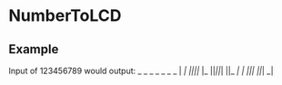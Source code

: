 NumberToLCD
===========

Example
-------

Input of 123456789 would output:
      _  _     _  _  _  _  _
    | _| _||_||_ |_   ||_||_|
    ||_  _|  | _||_|  ||_| _| 

